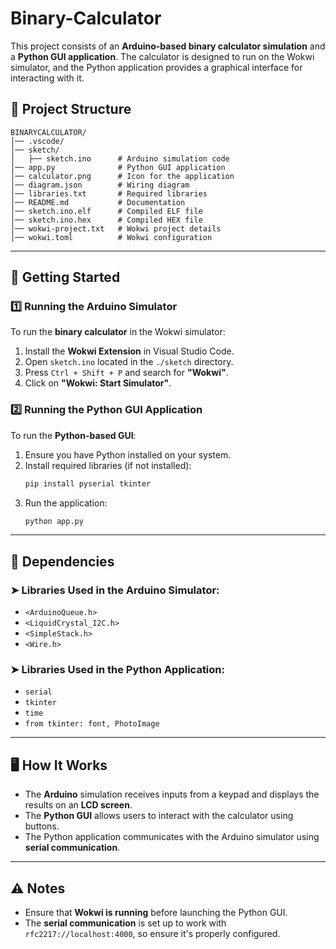# Binary-Calculator

This project consists of an **Arduino-based binary calculator simulation** and a **Python GUI application**. The calculator is designed to run on the Wokwi simulator, and the Python application provides a graphical interface for interacting with it.

## 📂 Project Structure

```
BINARYCALCULATOR/
│── .vscode/
│── sketch/
│   ├── sketch.ino      # Arduino simulation code
│── app.py              # Python GUI application
│── calculator.png      # Icon for the application
│── diagram.json        # Wiring diagram
│── libraries.txt       # Required libraries
│── README.md           # Documentation
│── sketch.ino.elf      # Compiled ELF file
│── sketch.ino.hex      # Compiled HEX file
│── wokwi-project.txt   # Wokwi project details
│── wokwi.toml          # Wokwi configuration
```

---

## 🚀 Getting Started

### 1️⃣ Running the Arduino Simulator
To run the **binary calculator** in the Wokwi simulator:

1. Install the **Wokwi Extension** in Visual Studio Code.
2. Open `sketch.ino` located in the `./sketch` directory.
3. Press `Ctrl + Shift + P` and search for **"Wokwi"**.
4. Click on **"Wokwi: Start Simulator"**.

### 2️⃣ Running the Python GUI Application
To run the **Python-based GUI**:

1. Ensure you have Python installed on your system.
2. Install required libraries (if not installed):
   ```sh
   pip install pyserial tkinter
   ```
3. Run the application:
   ```sh
   python app.py
   ```

---

## 📜 Dependencies

### ➤ Libraries Used in the Arduino Simulator:
- `<ArduinoQueue.h>`
- `<LiquidCrystal_I2C.h>`
- `<SimpleStack.h>`
- `<Wire.h>`

### ➤ Libraries Used in the Python Application:
- `serial`
- `tkinter`
- `time`
- `from tkinter: font, PhotoImage`

---

## 🖥️ How It Works

- The **Arduino** simulation receives inputs from a keypad and displays the results on an **LCD screen**.
- The **Python GUI** allows users to interact with the calculator using buttons.
- The Python application communicates with the Arduino simulator using **serial communication**.

---

## ⚠️ Notes

- Ensure that **Wokwi is running** before launching the Python GUI.
- The **serial communication** is set up to work with `rfc2217://localhost:4000`, so ensure it's properly configured.
